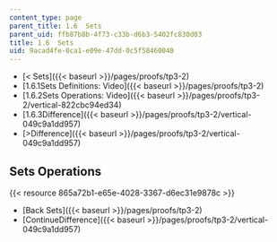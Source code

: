 ```yaml
---
content_type: page
parent_title: 1.6  Sets
parent_uid: ffb87b8b-4f73-c33b-d6b3-5402fc830d03
title: 1.6  Sets
uid: 9acad4fe-0ca1-e09e-47dd-0c5f58460040
---
```


*   [\< Sets]({{< baseurl >}}/pages/proofs/tp3-2)
*   [1.6.1Sets Definitions: Video]({{< baseurl >}}/pages/proofs/tp3-2)
*   [1.6.2Sets Operations: Video]({{< baseurl >}}/pages/proofs/tp3-2/vertical-822cbc94ed34)
*   [1.6.3Difference]({{< baseurl >}}/pages/proofs/tp3-2/vertical-049c9a1dd957)
*   [\>Difference]({{< baseurl >}}/pages/proofs/tp3-2/vertical-049c9a1dd957)

Sets Operations
---------------

{{< resource 865a72b1-e65e-4028-3367-d6ec31e9878c >}}

*   [Back Sets]({{< baseurl >}}/pages/proofs/tp3-2)
*   [ContinueDifference]({{< baseurl >}}/pages/proofs/tp3-2/vertical-049c9a1dd957)